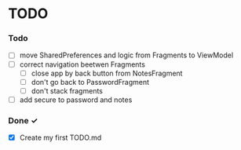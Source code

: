 # TODO

### Todo

- [ ] move SharedPreferences and logic from Fragments to ViewModel
- [ ] correct navigation beetwen Fragments
  - [ ] close app by back button from NotesFragment
  - [ ] don't go back to PasswordFragment
  - [ ] don't stack fragments
- [ ] add secure to password and notes 

### Done ✓

- [x] Create my first TODO.md  
